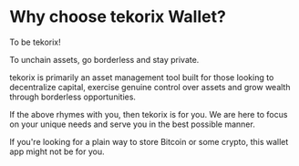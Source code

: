 # Why choose tekorix Wallet?

To be tekorix!

To unchain assets, go borderless and stay private.

tekorix is primarily an asset management tool built for those looking to decentralize capital, exercise genuine control over assets and grow wealth through borderless opportunities.

If the above rhymes with you, then tekorix is for you. We are here to focus on your unique needs and serve you in the best possible manner.

If you're looking for a plain way to store Bitcoin or some crypto, this wallet app might not be for you.